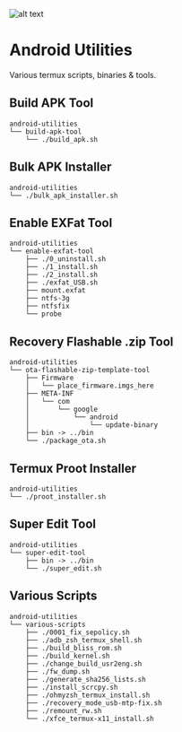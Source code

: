 ![alt text](https://files.1ndev.com/api/public/dl/32-gcNIr)

# Android Utilities
Various termux scripts, binaries &amp; tools.

## Build APK Tool
```
android-utilities
└── build-apk-tool
    └── ./build_apk.sh
```

## Bulk APK Installer
```
android-utilities
└── ./bulk_apk_installer.sh
```

## Enable EXFat Tool
```
android-utilities
└── enable-exfat-tool
    ├── ./0_uninstall.sh
    ├── ./1_install.sh
    ├── ./2_install.sh
    ├── ./exfat_USB.sh
    ├── mount.exfat
    ├── ntfs-3g
    ├── ntfsfix
    └── probe
```

## Recovery Flashable .zip Tool
```
android-utilities
└── ota-flashable-zip-template-tool
    ├── Firmware
    │   └── place_firmware.imgs_here
    ├── META-INF
    │   └── com
    │       └── google
    │           └── android
    │               └── update-binary
    ├── bin -> ../bin
    └── ./package_ota.sh
```

## Termux Proot Installer
```
android-utilities
└── ./proot_installer.sh
```

## Super Edit Tool
```
android-utilities
└── super-edit-tool
    ├── bin -> ../bin
    └── ./super_edit.sh
```

## Various Scripts
```
android-utilities
└── various-scripts
    ├── ./0001_fix_sepolicy.sh
    ├── ./adb_zsh_termux_shell.sh
    ├── ./build_bliss_rom.sh
    ├── ./build_kernel.sh
    ├── ./change_build_usr2eng.sh
    ├── ./fw_dump.sh
    ├── ./generate_sha256_lists.sh
    ├── ./install_scrcpy.sh
    ├── ./ohmyzsh_termux_install.sh
    ├── ./recovery_mode_usb-mtp-fix.sh
    ├── ./remount_rw.sh
    └── ./xfce_termux-x11_install.sh
```
